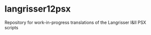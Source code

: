 # langrisser12psx
Repository for work-in-progress translations of the Langrisser I&amp;II PSX scripts
